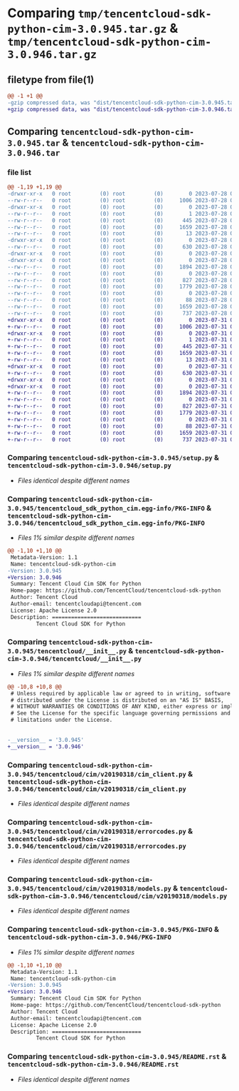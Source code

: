 # Comparing `tmp/tencentcloud-sdk-python-cim-3.0.945.tar.gz` & `tmp/tencentcloud-sdk-python-cim-3.0.946.tar.gz`

## filetype from file(1)

```diff
@@ -1 +1 @@
-gzip compressed data, was "dist/tencentcloud-sdk-python-cim-3.0.945.tar", last modified: Fri Jul 28 00:24:14 2023, max compression
+gzip compressed data, was "dist/tencentcloud-sdk-python-cim-3.0.946.tar", last modified: Mon Jul 31 00:22:27 2023, max compression
```

## Comparing `tencentcloud-sdk-python-cim-3.0.945.tar` & `tencentcloud-sdk-python-cim-3.0.946.tar`

### file list

```diff
@@ -1,19 +1,19 @@
-drwxr-xr-x   0 root         (0) root         (0)        0 2023-07-28 00:24:14.000000 tencentcloud-sdk-python-cim-3.0.945/
--rw-r--r--   0 root         (0) root         (0)     1006 2023-07-28 00:24:14.000000 tencentcloud-sdk-python-cim-3.0.945/setup.py
-drwxr-xr-x   0 root         (0) root         (0)        0 2023-07-28 00:24:14.000000 tencentcloud-sdk-python-cim-3.0.945/tencentcloud_sdk_python_cim.egg-info/
--rw-r--r--   0 root         (0) root         (0)        1 2023-07-28 00:24:14.000000 tencentcloud-sdk-python-cim-3.0.945/tencentcloud_sdk_python_cim.egg-info/dependency_links.txt
--rw-r--r--   0 root         (0) root         (0)      445 2023-07-28 00:24:14.000000 tencentcloud-sdk-python-cim-3.0.945/tencentcloud_sdk_python_cim.egg-info/SOURCES.txt
--rw-r--r--   0 root         (0) root         (0)     1659 2023-07-28 00:24:14.000000 tencentcloud-sdk-python-cim-3.0.945/tencentcloud_sdk_python_cim.egg-info/PKG-INFO
--rw-r--r--   0 root         (0) root         (0)       13 2023-07-28 00:24:14.000000 tencentcloud-sdk-python-cim-3.0.945/tencentcloud_sdk_python_cim.egg-info/top_level.txt
-drwxr-xr-x   0 root         (0) root         (0)        0 2023-07-28 00:24:14.000000 tencentcloud-sdk-python-cim-3.0.945/tencentcloud/
--rw-r--r--   0 root         (0) root         (0)      630 2023-07-28 00:24:14.000000 tencentcloud-sdk-python-cim-3.0.945/tencentcloud/__init__.py
-drwxr-xr-x   0 root         (0) root         (0)        0 2023-07-28 00:24:14.000000 tencentcloud-sdk-python-cim-3.0.945/tencentcloud/cim/
-drwxr-xr-x   0 root         (0) root         (0)        0 2023-07-28 00:24:14.000000 tencentcloud-sdk-python-cim-3.0.945/tencentcloud/cim/v20190318/
--rw-r--r--   0 root         (0) root         (0)     1894 2023-07-28 00:24:14.000000 tencentcloud-sdk-python-cim-3.0.945/tencentcloud/cim/v20190318/cim_client.py
--rw-r--r--   0 root         (0) root         (0)        0 2023-07-28 00:24:14.000000 tencentcloud-sdk-python-cim-3.0.945/tencentcloud/cim/v20190318/__init__.py
--rw-r--r--   0 root         (0) root         (0)      827 2023-07-28 00:24:14.000000 tencentcloud-sdk-python-cim-3.0.945/tencentcloud/cim/v20190318/errorcodes.py
--rw-r--r--   0 root         (0) root         (0)     1779 2023-07-28 00:24:14.000000 tencentcloud-sdk-python-cim-3.0.945/tencentcloud/cim/v20190318/models.py
--rw-r--r--   0 root         (0) root         (0)        0 2023-07-28 00:24:14.000000 tencentcloud-sdk-python-cim-3.0.945/tencentcloud/cim/__init__.py
--rw-r--r--   0 root         (0) root         (0)       88 2023-07-28 00:24:14.000000 tencentcloud-sdk-python-cim-3.0.945/setup.cfg
--rw-r--r--   0 root         (0) root         (0)     1659 2023-07-28 00:24:14.000000 tencentcloud-sdk-python-cim-3.0.945/PKG-INFO
--rw-r--r--   0 root         (0) root         (0)      737 2023-07-28 00:24:14.000000 tencentcloud-sdk-python-cim-3.0.945/README.rst
+drwxr-xr-x   0 root         (0) root         (0)        0 2023-07-31 00:22:27.000000 tencentcloud-sdk-python-cim-3.0.946/
+-rw-r--r--   0 root         (0) root         (0)     1006 2023-07-31 00:22:27.000000 tencentcloud-sdk-python-cim-3.0.946/setup.py
+drwxr-xr-x   0 root         (0) root         (0)        0 2023-07-31 00:22:27.000000 tencentcloud-sdk-python-cim-3.0.946/tencentcloud_sdk_python_cim.egg-info/
+-rw-r--r--   0 root         (0) root         (0)        1 2023-07-31 00:22:27.000000 tencentcloud-sdk-python-cim-3.0.946/tencentcloud_sdk_python_cim.egg-info/dependency_links.txt
+-rw-r--r--   0 root         (0) root         (0)      445 2023-07-31 00:22:27.000000 tencentcloud-sdk-python-cim-3.0.946/tencentcloud_sdk_python_cim.egg-info/SOURCES.txt
+-rw-r--r--   0 root         (0) root         (0)     1659 2023-07-31 00:22:27.000000 tencentcloud-sdk-python-cim-3.0.946/tencentcloud_sdk_python_cim.egg-info/PKG-INFO
+-rw-r--r--   0 root         (0) root         (0)       13 2023-07-31 00:22:27.000000 tencentcloud-sdk-python-cim-3.0.946/tencentcloud_sdk_python_cim.egg-info/top_level.txt
+drwxr-xr-x   0 root         (0) root         (0)        0 2023-07-31 00:22:27.000000 tencentcloud-sdk-python-cim-3.0.946/tencentcloud/
+-rw-r--r--   0 root         (0) root         (0)      630 2023-07-31 00:22:27.000000 tencentcloud-sdk-python-cim-3.0.946/tencentcloud/__init__.py
+drwxr-xr-x   0 root         (0) root         (0)        0 2023-07-31 00:22:27.000000 tencentcloud-sdk-python-cim-3.0.946/tencentcloud/cim/
+drwxr-xr-x   0 root         (0) root         (0)        0 2023-07-31 00:22:27.000000 tencentcloud-sdk-python-cim-3.0.946/tencentcloud/cim/v20190318/
+-rw-r--r--   0 root         (0) root         (0)     1894 2023-07-31 00:22:27.000000 tencentcloud-sdk-python-cim-3.0.946/tencentcloud/cim/v20190318/cim_client.py
+-rw-r--r--   0 root         (0) root         (0)        0 2023-07-31 00:22:27.000000 tencentcloud-sdk-python-cim-3.0.946/tencentcloud/cim/v20190318/__init__.py
+-rw-r--r--   0 root         (0) root         (0)      827 2023-07-31 00:22:27.000000 tencentcloud-sdk-python-cim-3.0.946/tencentcloud/cim/v20190318/errorcodes.py
+-rw-r--r--   0 root         (0) root         (0)     1779 2023-07-31 00:22:27.000000 tencentcloud-sdk-python-cim-3.0.946/tencentcloud/cim/v20190318/models.py
+-rw-r--r--   0 root         (0) root         (0)        0 2023-07-31 00:22:27.000000 tencentcloud-sdk-python-cim-3.0.946/tencentcloud/cim/__init__.py
+-rw-r--r--   0 root         (0) root         (0)       88 2023-07-31 00:22:27.000000 tencentcloud-sdk-python-cim-3.0.946/setup.cfg
+-rw-r--r--   0 root         (0) root         (0)     1659 2023-07-31 00:22:27.000000 tencentcloud-sdk-python-cim-3.0.946/PKG-INFO
+-rw-r--r--   0 root         (0) root         (0)      737 2023-07-31 00:22:27.000000 tencentcloud-sdk-python-cim-3.0.946/README.rst
```

### Comparing `tencentcloud-sdk-python-cim-3.0.945/setup.py` & `tencentcloud-sdk-python-cim-3.0.946/setup.py`

 * *Files identical despite different names*

### Comparing `tencentcloud-sdk-python-cim-3.0.945/tencentcloud_sdk_python_cim.egg-info/PKG-INFO` & `tencentcloud-sdk-python-cim-3.0.946/tencentcloud_sdk_python_cim.egg-info/PKG-INFO`

 * *Files 1% similar despite different names*

```diff
@@ -1,10 +1,10 @@
 Metadata-Version: 1.1
 Name: tencentcloud-sdk-python-cim
-Version: 3.0.945
+Version: 3.0.946
 Summary: Tencent Cloud Cim SDK for Python
 Home-page: https://github.com/TencentCloud/tencentcloud-sdk-python
 Author: Tencent Cloud
 Author-email: tencentcloudapi@tencent.com
 License: Apache License 2.0
 Description: ============================
         Tencent Cloud SDK for Python
```

### Comparing `tencentcloud-sdk-python-cim-3.0.945/tencentcloud/__init__.py` & `tencentcloud-sdk-python-cim-3.0.946/tencentcloud/__init__.py`

 * *Files 1% similar despite different names*

```diff
@@ -10,8 +10,8 @@
 # Unless required by applicable law or agreed to in writing, software
 # distributed under the License is distributed on an "AS IS" BASIS,
 # WITHOUT WARRANTIES OR CONDITIONS OF ANY KIND, either express or implied.
 # See the License for the specific language governing permissions and
 # limitations under the License.
 
 
-__version__ = '3.0.945'
+__version__ = '3.0.946'
```

### Comparing `tencentcloud-sdk-python-cim-3.0.945/tencentcloud/cim/v20190318/cim_client.py` & `tencentcloud-sdk-python-cim-3.0.946/tencentcloud/cim/v20190318/cim_client.py`

 * *Files identical despite different names*

### Comparing `tencentcloud-sdk-python-cim-3.0.945/tencentcloud/cim/v20190318/errorcodes.py` & `tencentcloud-sdk-python-cim-3.0.946/tencentcloud/cim/v20190318/errorcodes.py`

 * *Files identical despite different names*

### Comparing `tencentcloud-sdk-python-cim-3.0.945/tencentcloud/cim/v20190318/models.py` & `tencentcloud-sdk-python-cim-3.0.946/tencentcloud/cim/v20190318/models.py`

 * *Files identical despite different names*

### Comparing `tencentcloud-sdk-python-cim-3.0.945/PKG-INFO` & `tencentcloud-sdk-python-cim-3.0.946/PKG-INFO`

 * *Files 1% similar despite different names*

```diff
@@ -1,10 +1,10 @@
 Metadata-Version: 1.1
 Name: tencentcloud-sdk-python-cim
-Version: 3.0.945
+Version: 3.0.946
 Summary: Tencent Cloud Cim SDK for Python
 Home-page: https://github.com/TencentCloud/tencentcloud-sdk-python
 Author: Tencent Cloud
 Author-email: tencentcloudapi@tencent.com
 License: Apache License 2.0
 Description: ============================
         Tencent Cloud SDK for Python
```

### Comparing `tencentcloud-sdk-python-cim-3.0.945/README.rst` & `tencentcloud-sdk-python-cim-3.0.946/README.rst`

 * *Files identical despite different names*

